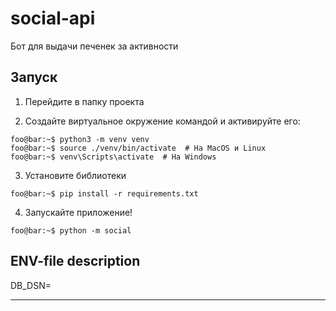 # social-api

Бот для выдачи печенек за активности

## Запуск

1) Перейдите в папку проекта

2) Создайте виртуальное окружение командой и активируйте его:
```console
foo@bar:~$ python3 -m venv venv
foo@bar:~$ source ./venv/bin/activate  # На MacOS и Linux
foo@bar:~$ venv\Scripts\activate  # На Windows
```

3) Установите библиотеки
```console
foo@bar:~$ pip install -r requirements.txt
```
4) Запускайте приложение!
```console
foo@bar:~$ python -m social
```

## ENV-file description

DB_DSN=

---
